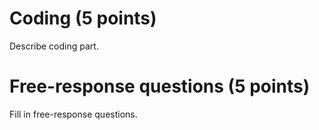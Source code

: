 # Coding (5 points)
Describe coding part.

# Free-response questions (5 points)

Fill in free-response questions.